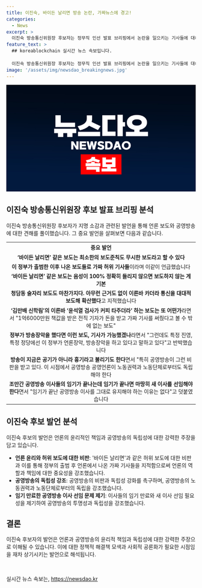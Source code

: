 ```yaml
---
title: 이진숙, 바이든 날리면 방송 논란, 가짜뉴스에 경고!
categories:
  - News
excerpt: >
  이진숙 방송통신위원장 후보자는 정무직 인선 발표 브리핑에서 논란을 일으키는 기사들에 대해 비판했습니다. 그는 언론의 보도 준칙을 무시한 보도를 지적하며, 특히 공영방송과 언론의 독립성을 강조했습니다. 또한, 공영방송 이사들의 임기가 끝나면 새 이사를 선임해야 한다고 강조했습니다.
feature_text: >
  ## koreablockchain 실시간 뉴스 속보입니다.

  이진숙 방송통신위원장 후보자는 정무직 인선 발표 브리핑에서 논란을 일으키는 기사들에 대해 비판했습니다. 그는 언론의 보도 준칙을 무시한 보도를 지적하며, 특히 공영방송과 언론의 독립성을 강조했습니다. 또한, 공영방송 이사들의 임기가 끝나면 새 이사를 선임해야 한다고 강조했습니다.
image: '/assets/img/newsdao_breakingnews.jpg'
---
```


<p><img src="/assets/img/newsdao_breakingnews.jpg" alt="koreablockchain 속보" /></p>

<h2 data-ke-size="size26">이진숙 방송통신위원장 후보 발표 브리핑 분석</h2>

<p data-ke-size="size16">이진숙 방송통신위원장 후보자가 지명 소감과 관련된 발언을 통해 언론 보도와 공영방송에 대한 견해를 풀이했습니다. 그 중요 발언을 살펴보면 다음과 같습니다.</p>

<table>
  <tr>
    <th>중요 발언</th>
  </tr>
  <tr>
    <td style="text-align: center; height: 17px;"><b>‘바이든 날리면’ 같은 보도는 최소한의 보도준칙도 무시한 보도라고 할 수 있다</b></td>
  </tr>
  <tr>
    <td style="text-align: center; height: 17px;"><b>이 정부가 출범한 이후 나온 보도들로 가짜 허위 기사들</b>이라며 이같이 언급했습니다</td>
  </tr>
  <tr>
    <td style="text-align: center; height: 17px;"><b>‘바이든 날리면’ 같은 보도는 음성이 100% 정확히 들리지 않으면 보도하지 않는 게 기본</b></td>
  </tr>
  <tr>
    <td style="text-align: center; height: 17px;"><b>청담동 술자리 보도도 마찬가지다. 아무런 근거도 없이 이른바 카더라 통신을 대대적 보도해 확산했다</b>고 지적했습니다</td>
  </tr>
  <tr>
    <td style="text-align: center; height: 17px;"><b>‘김만배 신학림’의 이른바 ‘윤석열 검사가 커피 타주더라’ 하는 보도는 또 어떤가</b>라면서 "1억6000만원 책값을 받은 전직 기자가 돈을 받고 가짜 기사를 써줬다고 볼 수 밖에 없는 보도"</td>
  </tr>
  <tr>
    <td style="text-align: center; height: 17px;"><b>정부가 방송장악을 했다면 이런 보도, 기사가 가능했겠나</b>라면서 "그런데도 특정 진영, 특정 정당에선 이 정부가 언론장악, 방송장악을 하고 있다고 말하고 있다"고 반박했습니다</td>
  </tr>
  <tr>
    <td style="text-align: center; height: 17px;"><b>방송이 지금은 공기가 아니라 흉기라고 불리기도 한다</b>면서 "특히 공영방송이 그런 비판을 받고 있다. 이 시점에서 공영방송 공영언론이 노동권력과 노동단체로부터도 독립해야 한다</td>
  </tr>
  <tr>
    <td style="text-align: center; height: 17px;"><b>조만간 공영방송 이사들의 임기가 끝나는데 임기가 끝나면 마땅히 새 이사를 선임해야 한다</b>면서 "임기가 끝난 공영방송 이사를 그대로 유지해야 하는 이유는 없다"고 덧붙였습니다</td>
  </tr>
</table>

<h2 data-ke-size="size26">이진숙 후보 발언 분석</h2>

<p data-ke-size="size16">이진숙 후보의 발언은 언론의 윤리적인 책임과 공영방송의 독립성에 대한 강력한 주장을 담고 있습니다.</p>

<ul>
  <li><b>언론 윤리와 허위 보도에 대한 비판</b>: '바이든 날리면'과 같은 허위 보도에 대한 비판과 이를 통해 정부의 출범 후 언론에서 나온 가짜 기사들을 지적함으로써 언론의 역할과 책임에 대한 중요성을 강조했습니다.</li>
  <li><b>공영방송의 독립성 강조</b>: 공영방송의 비판과 독립성 강화를 촉구하며, 공영방송의 노동권력과 노동단체로부터의 독립을 강조했습니다.</li>
  <li><b>임기 만료한 공영방송 이사 선임 문제 제기</b>: 이사들의 임기 만료와 새 이사 선임 필요성을 제기하여 공영방송의 투명성과 독립성을 강조했습니다.</li>
</ul>

<h2 data-ke-size="size26">결론</h2>

<p data-ke-size="size16">이진숙 후보자의 발언은 언론과 공영방송의 윤리적 책임과 독립성에 대한 강력한 주장으로 이해될 수 있습니다. 이에 대한 정책적 해결책 모색과 사회적 공론화가 필요한 시점임을 재차 상기시키는 발언으로 해석됩니다.</p>

<p data-ke-size="size16">&nbsp;</p>
실시간 뉴스 속보는, <a href="https://newsdao.kr" rel="dofollow">https://newsdao.kr</a>


